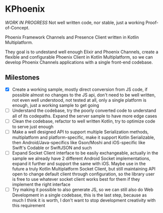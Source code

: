 # KPhoenix

*WORK IN PROGRESS* Not well written code, nor stable, just a working Proof-of-Concept.

Phoenix Framework Channels and Presence Client written in Kotlin Multiplatform. 

They goal is to undestand well enough Elixir and Phoenix Channels, create a flexible and configurable Phoenix Client in Kotlin Multiplatform, so we can develop Phoenix Channels applications with a single front-end codebase.

## Milestones

- [x] Create a working sample, mostly direct conversion from JS code, if possible almost no changes to the JS api, don't need to be well written, not even well understood, not tested at all, only a single platform is enough, just a working sample to get going
- [ ] Understand the codebase, try the poorly converted code to understand all of its codepaths. Expand the server sample to have more edge cases
- [ ] Clean the codebase, refactor to well written Kotlin, try to optimize code to serve just enough
- [ ] Make a well designed API to support multiple Serialization methods, multiplatform and platform-specific, make it support Kotlin Serializable, then Android/Java-specifics like Gson/Moshi and iOS-specific like Swift's Codable or SwiftJSON and such
- [ ] Expand Socket Client interface to be easily exchangeable, actually in the sample we already have 2 different Android Socket implementations, expand it further and support the same with iOS. Maybe use in the future a truly Kotlin Multiplatform Socket Client, but still maintaining API open to change default client through configuration, so the library user is free to use whatever socket client works best for them if they implement the right interface
- [ ] Try making it possible to also generate JS, so we can still also do Web Development in a single codebase, this is the last step, because as much I think it is worth, I don't want to stop development creativity with this requirement
